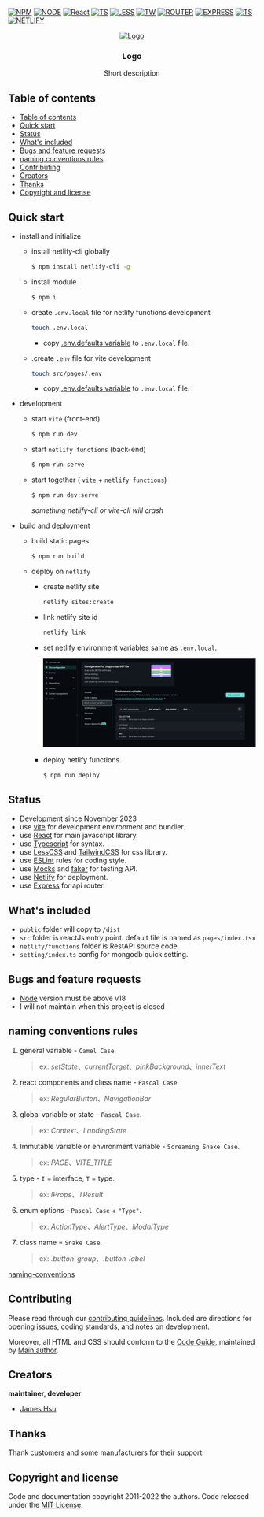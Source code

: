 [![NPM](https://img.shields.io/badge/NPM-ba443f?style=for-the-badge&logo=npm&logoColor=white)](https://www.npmjs.com/)
[![NODE](https://img.shields.io/badge/Node.js-43853D?style=for-the-badge&logo=node.js&logoColor=white)](https://nodejs.org/en/)
[![React](https://img.shields.io/badge/-ReactJs-61DAFB?style=for-the-badge&logo=react&logoColor=white)](https://zh-hant.reactjs.org/)
[![TS](https://img.shields.io/badge/Typescript-4277c0?style=for-the-badge&logo=typescript&logoColor=white)](https://www.typescriptlang.org/)
[![LESS](https://img.shields.io/badge/Less-1d365d?style=for-the-badge&logo=less&logoColor=white)](https://lesscss.org/)
[![TW](https://img.shields.io/badge/Tailwind_CSS-38B2AC?style=for-the-badge&logo=npm&logoColor=white)](https://tailwindcss.com/)
[![ROUTER](https://img.shields.io/badge/React_Router-CA4245?style=for-the-badge&logo=npm&logoColor=white)](https://reactrouter.com/)
[![EXPRESS](https://img.shields.io/badge/express-%23404d59?style=for-the-badge&logo=express&logoColor=white)](https://expressjs.com/)
[![TS](https://img.shields.io/badge/Typescript-4277c0?style=for-the-badge&logo=typescript&logoColor=white)](https://www.typescriptlang.org/)
[![NETLIFY](https://img.shields.io/badge/netlify-%23000000?style=for-the-badge&logo=netlify&logoColor=white)](https://www.netlify.com/)

<p align="center">
  <a href="https://github.com/jameshsu1125">
    <img src="https://user-images.githubusercontent.com/70932507/188534539-a68734ac-9330-4fe0-bc49-5fa85116493e.png" alt="Logo" width=72 height=72>
  </a>
  <h3 align="center">Logo</h3>
  <p align="center">
    Short description   
  </p>
</p>

## Table of contents

- [Table of contents](#table-of-contents)
- [Quick start](#quick-start)
- [Status](#status)
- [What's included](#whats-included)
- [Bugs and feature requests](#bugs-and-feature-requests)
- [naming conventions rules](#naming-conventions-rules)
- [Contributing](#contributing)
- [Creators](#creators)
- [Thanks](#thanks)
- [Copyright and license](#copyright-and-license)

## Quick start

- install and initialize

  - install netlify-cli globally

    ```sh
    $ npm install netlify-cli -g
    ```

  - install module

    ```sh
    $ npm i
    ```

  - create `.env.local` file for netlify functions development

    ```sh
    touch .env.local
    ```

    - copy [.env.defaults variable](https://github.com/jameshsu1125/template-netlify-mern/blob/main/.env.defaults) to `.env.local` file.

  - .create `.env` file for vite development

    ```sh
    touch src/pages/.env
    ```

    - copy [.env.defaults variable](https://github.com/jameshsu1125/template-netlify-mern/blob/main/src/pages/.env.defaults) to `.env.local` file.

- development

  - start `vite` (front-end)

    ```sh
    $ npm run dev
    ```

  - start `netlify functions` (back-end)

    ```sh
    $ npm run serve
    ```

  - start together ( `vite` + `netlify functions`)

    ```sh
    $ npm run dev:serve
    ```

    _something netlify-cli or vite-cli will crash_

- build and deployment

  - build static pages

    ```sh
    $ npm run build
    ```

  - deploy on `netlify`

    - create netlify site

      ```sh
      netlify sites:create
      ```

    - link netlify site id

      ```sh
      netlify link
      ```

    - set netlify environment variables same as `.env.local`.

      <img src="./misc/screenshot-0.png" alt="Getting started" />

    - deploy netlify functions.

      ```sh
      $ npm run deploy
      ```

## Status

- Development since November 2023
- use [vite](https://vitejs.dev/) for development environment and bundler.
- use [React](https://react.dev/) for main javascript library.
- use [Typescript](https://www.typescriptlang.org/) for syntax.
- use [LessCSS](https://lesscss.org/) and [TailwindCSS](https://tailwindcss.com/) for css library.
- use [ESLint](https://eslint.org/) rules for coding style.
- use [Mocks](https://mswjs.io/) and [faker](https://fakerjs.dev/) for testing API.
- use [Netlify](https://www.netlify.com/) for deployment.
- use [Express](https://expressjs.com/) for api router.

## What's included

- `public` folder will copy to `/dist`
- `src` folder is reactJs entry point. default file is named as `pages/index.tsx`
- `netlify/functions` folder is RestAPI source code.
- `setting/index.ts` config for mongodb quick setting.

## Bugs and feature requests

- [Node](https://nodejs.org/en/) version must be above v18
- I will not maintain when this project is closed

## naming conventions rules

1. general variable - `Camel Case`
   > ex: _setState_、_currentTarget_、_pinkBackground_、_innerText_
2. react components and class name - `Pascal Case`.
   > ex: _RegularButton_、_NavigationBar_
3. global variable or state - `Pascal Case`.
   > ex: _Context_、_LandingState_
4. Immutable variable or environment variable - `Screaming Snake Case`.
   > ex: _PAGE_、<em>VITE_TITLE</em>
5. type - `I` = interface, `T` = type.
   > ex: _IProps_、_TResult_
6. enum options - `Pascal Case` + `"Type"`.
   > ex: _ActionType_、_AlertType_、_ModalType_
7. class name = `Snake Case`.
   > ex: _.button-group_、_.button-label_

[naming-conventions](https://medium.com/@code.ceeker/naming-conventions-camel-case-pascal-case-kebab-case-and-more-dc4e515b9652)

## Contributing

Please read through our [contributing guidelines](https://github.com/github/docs/blob/main/CONTRIBUTING.md). Included are directions for opening issues, coding standards, and notes on development.

Moreover, all HTML and CSS should conform to the [Code Guide](https://github.com/airbnb/javascript), maintained by [Main author](https://github.com/jameshsu1125).

## Creators

**maintainer, developer**

- [James Hsu](https://github.com/jameshsu1125)

## Thanks

Thank customers and some manufacturers for their support.

## Copyright and license

Code and documentation copyright 2011-2022 the authors. Code released under the [MIT License](https://reponame/blob/master/LICENSE).

<!-- open -n -a /Applications/Google\ Chrome.app/Contents/MacOS/Google\ Chrome --args --user-data-dir="/tmp/chrome_dev_test" --disable-web-security -->
